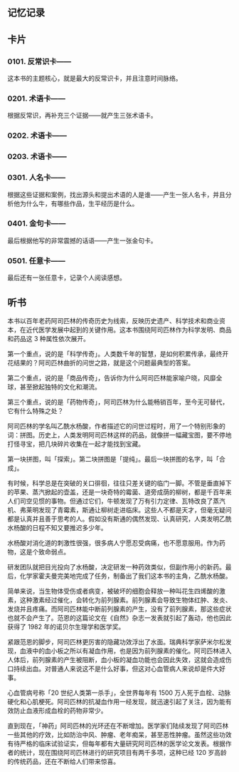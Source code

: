 ## 记忆记录

## 卡片

### 0101. 反常识卡——

这本书的主题核心，就是最大的反常识卡，并且注意时间脉络。

### 0201. 术语卡——

根据反常识，再补充三个证据——就产生三张术语卡。

### 0202. 术语卡——

### 0203. 术语卡——

### 0301. 人名卡——

根据这些证据和案例，找出源头和提出术语的人是谁——产生一张人名卡，并且分析他为什么牛，有哪些作品，生平经历是什么。

### 0401. 金句卡——

最后根据他写的非常震撼的话语——产生一张金句卡。

### 0501. 任意卡——

最后还有一张任意卡，记录个人阅读感想。

## 听书

本书以百年老药阿司匹林的传奇历史为线索，反映历史遗产、科学技术和商业资本，在近代医学发展中起到的关键作用。这本书围绕阿司匹林作为科学发明、商品和药品这 3 种属性依次展开。

第一个重点，说的是「科学传奇」。人类数千年的智慧，是如何积累传承，最终开花结果的？阿司匹林曲折的问世之路，就是这个问题最典型的答案。

第二个重点，说的是「商品传奇」，告诉你为什么阿司匹林能家喻户晓，风靡全球，甚至掀起独特的文化和潮流。

第三个重点，说的是「药物传奇」，阿司匹林为什么能畅销百年，至今无可替代，它有什么特殊之处？

阿司匹林的学名叫乙酰水杨酸，作者描述它的问世过程时，用了一个特别形象的词：拼图。历史上，人类发明阿司匹林这样的药品，就像拼一幅藏宝图，要不停地打怪寻宝，把几块碎片收集在一起才能找到宝藏。

第一块拼图，叫「探索」。第二块拼图是「提纯」。最后一块拼图的名字，叫「合成」。

有时候，科学总是在突破的关口徘徊，往往只差关键的临门一脚。不管是垂直掉下的苹果、蒸汽掀起的壶盖，还是一块奇特的霉菌、道旁成荫的柳树，都是千百年来人们司空见惯的事物。但通过它们，牛顿发现了万有引力定律、瓦特改良了蒸汽机、弗莱明发现了青霉素，斯通让柳树走进临床。这些人不都是天才，但毫无疑问都是认真并且善于思考的人。假如没有斯通的偶然发现、认真研究，人类发明乙酰水杨酸的日程不知又要推迟多少年。

水杨酸对消化道的刺激性很强，很多病人宁愿忍受病痛，也不愿意服用。作为药物，这是个致命弱点。

研发团队就把目光投向了水杨酸，决定研发一种药效类似，但副作用小的新药。最后，化学家霍夫曼完美地完成了任务，制备出了我们这本书的主角，乙酰水杨酸。

简单来说，当生物体受伤或者病变，被破坏的细胞会释放一种叫花生四烯酸的激素，这种激素经过催化，会转化为前列腺素。前列腺素会导致生物体红肿、发炎、发烧并且疼痛。而阿司匹林能中断前列腺素的产生，没有了前列腺素，那这些症状也就不会产生了。范恩的这篇论文在《自然》杂志一发表就引起了轰动，他也因此获得了 1982 年的诺贝尔生理学和医学奖。

紧跟范恩的脚步，阿司匹林更厉害的隐藏功效浮出了水面。瑞典科学家萨米尔松发现，血液中的血小板之所以有凝血作用，也是因为前列腺素的催化。阿司匹林进入人体后，前列腺素的产生被阻断，血小板的凝血功能也会因此失效，这就会造成伤口持续出血。对普通人来说这不是什么好事，但这对心血管病人来说却是件大好事。

心血管病号称「20 世纪人类第一杀手」，全世界每年有 1500 万人死于血栓、动脉硬化和心肌梗死。阿司匹林的抗凝血作用一经发现，就迅速引起了关注，因为能有效防止血液形成血栓的药物非常少。

直到现在，「神药」阿司匹林的光环还在不断增加。医学家们陆续发现了阿司匹林一些其他的疗效，比如防治中风、肿瘤、老年痴呆，甚至恶性肿瘤。虽然这些功效有待严格的临床试验证实，但每年都有大量研究阿司匹林的医学论文发表。根据作者的统计，现在围绕阿司匹林进行的研究项目有两千多项，这种已经 120 岁高龄的传统药品，还在不断给人们带来惊喜。